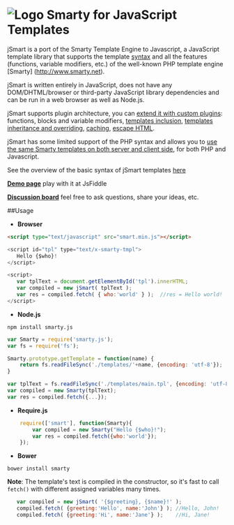 # ![Logo](https://raw.githubusercontent.com/miroshnikov/jsmart/master/jsmartlogo.gif) Smarty for JavaScript Templates

jSmart is a port of the Smarty Template Engine to Javascript, a JavaScript template library that supports the template [syntax](https://github.com/miroshnikov/jsmart/blob/wiki/syntax.md) and all the features (functions, variable modifiers, etc.) of the well-known PHP template engine [Smarty] (http://www.smarty.net). 

jSmart is written entirely in JavaScript, does not have any DOM/DHTML/browser or third-party JavaScript library dependencies and can be run in a web browser as well as Node.js.

jSmart supports plugin architecture, you can [extend it with custom plugins](https://github.com/miroshnikov/jsmart/blob/wiki/CreatePlugin.md): functions, blocks and variable modifiers, [templates inclusion](https://github.com/miroshnikov/jsmart/blob/wiki/IncludeTemplates.md), [templates inheritance and overriding](https://github.com/miroshnikov/jsmart/blob/wiki/Template_inheritance.md), [caching](https://github.com/miroshnikov/jsmart/blob/wiki/caching.md), [escape HTML](https://github.com/miroshnikov/jsmart/blob/wiki/escape_html.md).

jSmart has some limited support of the PHP syntax and allows you to [use the same Smarty templates on both server and client side](https://github.com/miroshnikov/jsmart/blob/wiki/Smarty_template_in_javascript.md), for both PHP and Javascript.

See the overview of the basic syntax of jSmart templates [here](https://github.com/miroshnikov/jsmart/blob/wiki/syntax.md)

[**Demo page**](https://jsfiddle.net/miroshnikov/6tfz9p3z/1/) play with it at JsFiddle

[**Discussion board**](http://groups.google.com/group/jsmartdiscussion) feel free to ask questions, share your ideas, etc.

##Usage

* **Browser**
```html
<script type="text/javascript" src="smart.min.js"></script>
```
```javascript
<script id="tpl" type="text/x-smarty-tmpl">
   Hello {$who}!
</script>

<script>
   var tplText = document.getElementById('tpl').innerHTML;
   var compiled = new jSmart( tplText );
   var res = compiled.fetch( { who:'world' } );  //res = Hello world!
</script>
```

* **Node.js**
```
npm install smarty.js
```
```javascript
var Smarty = require('smarty.js');
var fs = require('fs');

Smarty.prototype.getTemplate = function(name) {
    return fs.readFileSync('./templates/'+name, {encoding: 'utf-8'});
}

var tplText = fs.readFileSync('./templates/main.tpl', {encoding: 'utf-8'});
var compiled = new Smarty(tplText);
var res = compiled.fetch({...});
```

* **Require.js**
```javascript
    require(['smart'], function(Smarty){
        var compiled = new Smarty("Hello {$who}!");
        var res = compiled.fetch({who:'world'});
    });
```

* **Bower**
```
bower install smarty
```

**Note**: The template's text is compiled in the constructor, so it's fast to call ```fetch()``` with different assigned variables many times.
```javascript
   var compiled = new jSmart( '{$greeting}, {$name}!' );
   compiled.fetch( {greeting:'Hello', name:'John'} ); //Hello, John!
   compiled.fetch( {greeting:'Hi', name:'Jane'} );    //Hi, Jane!
```
